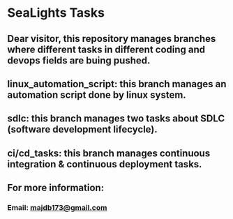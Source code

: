 # SeaLights Tasks
## Dear visitor, this repository manages branches where different tasks in different coding and devops fields are buing pushed.
## linux_automation_script: this branch manages an automation script done by linux system.
## sdlc: this branch manages two tasks about SDLC (software development lifecycle).
## ci/cd_tasks: this branch manages continuous integration & continuous deployment tasks.
## For more information:
### Email: majdb173@gmail.com

